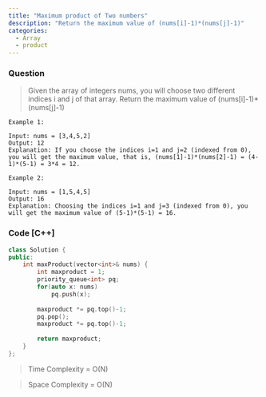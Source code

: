 ```yaml
---
title: "Maximum product of Two numbers"
description: "Return the maximum value of (nums[i]-1)*(nums[j]-1)"
categories:
  - Array
  - product
---
```


### Question

> Given the array of integers nums, you will choose two different indices i and j of that array. Return the maximum value of (nums[i]-1)*(nums[j]-1)

```
Example 1:

Input: nums = [3,4,5,2]
Output: 12 
Explanation: If you choose the indices i=1 and j=2 (indexed from 0), you will get the maximum value, that is, (nums[1]-1)*(nums[2]-1) = (4-1)*(5-1) = 3*4 = 12. 

Example 2:

Input: nums = [1,5,4,5]
Output: 16
Explanation: Choosing the indices i=1 and j=3 (indexed from 0), you will get the maximum value of (5-1)*(5-1) = 16.
```

### Code [C++]

```cpp
class Solution {
public:
    int maxProduct(vector<int>& nums) {
        int maxproduct = 1;
        priority_queue<int> pq;
        for(auto x: nums)
            pq.push(x);
        
        maxproduct *= pq.top()-1;
        pq.pop();
        maxproduct *= pq.top()-1;
        
        return maxproduct;
    }
};
```

> Time Complexity = O(N)

> Space Complexity = O(N)

